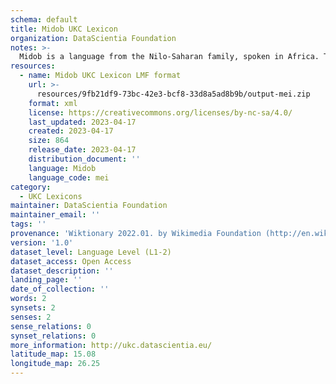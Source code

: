 ```yaml
---
schema: default
title: Midob UKC Lexicon
organization: DataScientia Foundation
notes: >-
  Midob is a language from the Nilo-Saharan family, spoken in Africa. The UKC Lexicon of Midob is represented as a lexico-semantic network. It consists of words, word senses, synsets, as well as sense-level and synset-level relationships.
resources:
  - name: Midob UKC Lexicon LMF format
    url: >-
      resources/9fb21df9-73bc-42e3-bcf8-33d8a5ad8b9b/output-mei.zip
    format: xml
    license: https://creativecommons.org/licenses/by-nc-sa/4.0/
    last_updated: 2023-04-17
    created: 2023-04-17
    size: 864
    release_date: 2023-04-17
    distribution_document: ''
    language: Midob
    language_code: mei
category:
  - UKC Lexicons
maintainer: DataScientia Foundation
maintainer_email: ''
tags: ''
provenance: 'Wiktionary 2022.01. by Wikimedia Foundation (http://en.wiktionary.org); Princeton WordNet 2.1 by Princeton University (https://wordnet.princeton.edu)'
version: '1.0'
dataset_level: Language Level (L1-2)
dataset_access: Open Access
dataset_description: ''
landing_page: ''
date_of_collection: ''
words: 2
synsets: 2
senses: 2
sense_relations: 0
synset_relations: 0
more_information: http://ukc.datascientia.eu/
latitude_map: 15.08
longitude_map: 26.25
---
```

